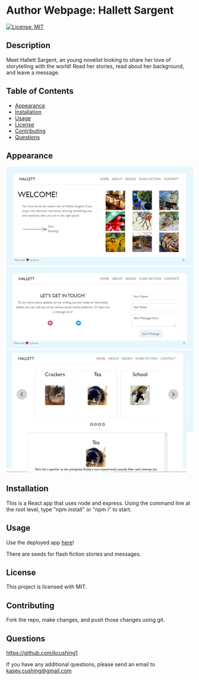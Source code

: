 # Author Webpage: Hallett Sargent

[![License: MIT](https://img.shields.io/badge/License-MIT-yellow.svg)](https://opensource.org/licenses/MIT)

## Description

Meet Hallett Sargent, an young novelist looking to share her love of storytelling with the world! Read her stories, read about her background, and leave a message.

## Table of Contents

- [Appearance](#appearance)
- [Installation](#installation)
- [Usage](#usage)
- [License](#license)
- [Contributing](#contributing)
- [Questions](#questions)

## Appearance

![Home Page](./client/public/images/demo/home-snip.jpg)
![Contact Page](./client/public/images/demo/contact-snip.jpg)
![Flash Fiction Page](./client/public/images/demo/flashfiction-snip.jpg)

## Installation

This is a React app that uses node and express. Using the command line at the root level, type "npm install" or "npm i" to start.

## Usage

Use the deployed app [here](https://proj3-author-website.herokuapp.com/)!

There are seeds for flash fiction stories and messages.

## License

This project is licensed with MIT.

## Contributing

Fork the repo, make changes, and push those changes using git.

## Questions

https://github.com/kcushing1

If you have any additional questions, please send an email to kasey.cushing@gmail.com
